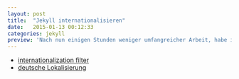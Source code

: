 ```yaml
---
layout: post
title:  "Jekyll internationalisieren"
date:   2015-01-13 00:12:33
categories: jekyll
preview: 'Nach nun einigen Stunden weniger umfangreicher Arbeit, habe ich die Formatierung der Seite auf deutsche Formate umgestellt. Dabei ging es mir ausschließlich um die korrekte Formatierung der Datumdarstellungen auf der Seite.'
---
```


+ [internationalization filter](https://github.com/gacha/gacha.id.lv/blob/master/_plugins/i18n_filter.rb)
+ [deutsche Lokalisierung](https://github.com/svenfuchs/rails-i18n/blob/master/rails/locale/de.yml)